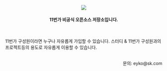 <p align="center">
  <img src="./img/banner.png?raw=true" style="border:1px; solid #eaeaea;" width=""/>
</p>
<center>
    <h4> 11번가 비공식 오픈소스 저장소입니다. </h4>
</center>
<br />

11번가 구성원이라면 누구나 자유롭게 가입할 수 있습니다.
스터디 & 11번가 구성원과의 프로젝트등의 용도로 자유롭게 이용할 수 있습니다.

<br />
<div align="right">
문의: eyko@sk.com
</div>

